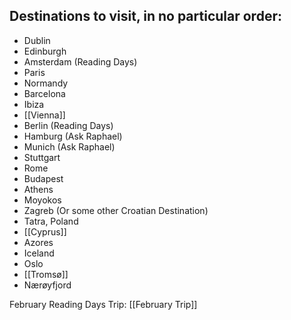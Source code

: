 ## Destinations to visit, in no particular order:
- Dublin 
- Edinburgh
- Amsterdam (Reading Days)
- Paris
- Normandy 
- Barcelona
- Ibiza
- [[Vienna]] 
- Berlin (Reading Days)
- Hamburg (Ask Raphael)
- Munich (Ask Raphael)
- Stuttgart 
- Rome
- Budapest
- Athens
- Moyokos
- Zagreb (Or some other Croatian Destination)
- Tatra, Poland
- [[Cyprus]]
- Azores
- Iceland
- Oslo
- [[Tromsø]]
- Nærøyfjord

February Reading Days Trip: [[February Trip]]


